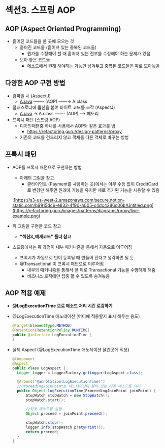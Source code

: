 # 섹션3. 스프링 AOP

## AOP (Aspect Oriented Programming)

- 흩어진 코드들을 한 곳에 모으는 것
  - 흩어진 코드들 (흩어져 있는 중복된 코드들)
    - 뭔가를 수정해야 할 때 흩어져 있는 전부를 수정해야 하는 문제가 있음
  - 모아 놓은 코드들
    - 메소드에서 원래 해야하는 기능만 남겨두고 중복된 코드들은 따로 모아놓음

## 다양한 AOP 구현 방법

- 컴파일 시 (AspectJ)
  - [A.java](http://a.java)  ——- (AOP) ——→ A.class
- 클래스로더에 옵션을 붙여 바이트 코드를 조작 (AspectJ)
  - [A.java](http://a.java) → A.class ——- (AOP) —> 메모리
- 프록시 패턴 (스프링 AOP)
  - 디자인패턴중 하나를 사용해서 AOP와 같은 효과를 냄
    - https://refactoring.guru/design-patterns/proxy
  - 기존의 코드를 건드리지 않고 객체를 다른 객체로 바꾸는 방법

## 프록시 패턴

- AOP를 프록시 패턴으로 구현하는 방법

  - 아래의 그림을 참고
    - 클라이언트 (Payment를 사용하는 곳)에서는 아무 수정 없이 CreditCard로 변경만 해주면 원래에 기능을 유지한 채로 추가된 기능을 사용할 수 있음

  ![https://s3-us-west-2.amazonaws.com/secure.notion-static.com/b9915dc6-e833-4f90-a005-c4dc4286c06b/Untitled.png](https://refactoring.guru/images/patterns/diagrams/proxy/live-example.png)

- 위 그림을 구현한 코드 참고

  - **"섹션3_예제코드" 폴더 참고**

- 스프링에서는 위 과정이 내부 매커니즘을 통해서 자동으로 이루어짐

  - 프록시가 자동으로 빈이 등록될 때 만들어 진다고 생각하면 될 듯
  - @Transactional 이 프록시 패턴으로 이루어짐
    - 내부의 매커니즘을 통해서 앞 뒤로 Transactional 기능을 수행하게 해줌
    - 비즈니스 로직에만 집중 할 수 있도록 숨겨놓음

## AOP 적용 예제

- **@LogExecutionTime 으로 메소드 처리 시간 로깅하기**

- @LogExecutionTime 애노테이션 (어디에 적용할지 표시 해두는 용도)

  ```java
  @Target(ElementType.METHOD)
  @Retention(RetentionPolicy.RUNTIME)
  public @interface LogExecutionTime {
  ]
  ```

- 실제 Aspect (@LogExecutionTime 애노테이션 달린곳에 적용)

  ```java
  @Component
  @Aspect
  public class LogAspect {
  	Logger logger = LoggerFactory.getLogger(LogAspect.class);
  
  	@Around("@annotation(LogExecutionTime)")
  	//ProceedingJoinPoint는 애노테이션이 붙어 있는 타겟 메소드를 의미
  	public Object logExecutionTime(ProceedingJoinPoint joinPoint) {
  		StopWatch stopWatch = new StopWatch();
  		stopWatch.start();
  
  		//타겟 메소드를 실행
  		Object proceed = joinPoint.proceed();
  		
  		stopWatch.stop();
  		logger.info(stopWatch.pretyPrint());
  		return proceed;
  	}
  }
  ```

  